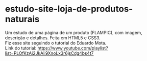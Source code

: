 # estudo-site-loja-de-produtos-naturais

Um estudo de uma página de um produto (FLAMPIC), com imagem, descrição e detalhes. Feita em HTML5 e CSS3.
<br>
Fiz esse site seguindo o tutorial do Eduardo Mota.
<br>
Link do tutorial: https://www.youtube.com/playlist?list=PLOfKzAi2JkAii9XnoLx3r6jsCdg4bs4t7
